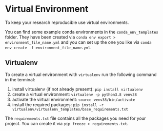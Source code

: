 # Virtual Environment

To keep your research reproducible use virtual environments.

You can find some example conda environments in the `conda_env_templates` folder.
They have been created via `conda env export > environment_file_name.yml` and you can set up the one you like via `conda env create -f environment_file_name.yml`.

## Virtualenv

To create a virtual environment with `virtualenv` run the following command in the terminal:

1. install virtualenv (if not already present): `pip install virtualenv`
2. create a virtual environment: `virtualenv -p python3.8 venv38`
3. activate the virtual environment: `source venv38/bin/activate`
4. install the required packages: `pip install -r virtualenv/virtualenv_templates/base_requirements.txt`

The `requirements.txt` file contains all the packages you need for your project. You can create it via `pip freeze > requirements.txt`.

